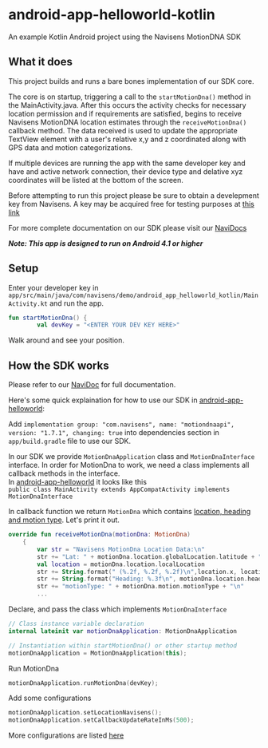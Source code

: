 # android-app-helloworld-kotlin
An example Kotlin Android project using the Navisens MotionDNA SDK

## What it does
This project builds and runs a bare bones implementation of our SDK core. 

The core is on startup, triggering a call to the ```startMotionDna()``` method in the MainActivity.java. After this occurs the activity checks for necessary location permission and if requirements are satisfied, begins to receive Navisens MotionDNA location estimates through the ```receiveMotionDna()``` callback method. The data received is used to update the appropriate TextView element with a user's relative x,y and z coordinated along with GPS data and motion categorizations.

If multiple devices are running the app with the same developer key and have and active network connection, their device type and delative xyz coordinates will be listed at the bottom of the screen.

Before attempting to run this project please be sure to obtain a develepment key from Navisens. A key may be acquired free for testing purposes at [this link](https://navisens.com/index.html#contact)

For more complete documentation on our SDK please visit our [NaviDocs](https://github.com/navisens/NaviDocs)

___Note: This app is designed to run on Android 4.1 or higher___


## Setup

Enter your developer key in `app/src/main/java/com/navisens/demo/android_app_helloworld_kotlin/MainActivity.kt` and run the app.
```kotlin
fun startMotionDna() {
        val devKey = "<ENTER YOUR DEV KEY HERE>"
```

Walk around and see your position.

## How the SDK works

Please refer to our [NaviDoc](https://github.com/navisens/NaviDocs/blob/master/API.Android.md#api) for full documentation.

Here's some quick explaination for how to use our SDK in [android-app-helloworld](https://github.com/navisens/android-app-helloworld):

Add `implementation group: "com.navisens", name: "motiondnaapi", version: "1.7.1", changing: true` into dependencies section in `app/build.gradle` file to use our SDK.

In our SDK we provide `MotionDnaApplication` class and `MotionDnaInterface` interface. In order for MotionDna to work, we need a class implements all callback methods in the interface.  
In [android-app-helloworld](https://github.com/navisens/android-app-helloworld) it looks like this  
`public class MainActivity extends AppCompatActivity implements MotionDnaInterface`

In callback function we return `MotionDna` which contains [location, heading and motion type](https://github.com/navisens/NaviDocs/blob/master/API.Android.md#getters). Let's print it out.
```kotlin
override fun receiveMotionDna(motionDna: MotionDna)
    {
        var str = "Navisens MotionDna Location Data:\n"
        str += "Lat: " + motionDna.location.globalLocation.latitude + " Lon: " + motionDna.location.globalLocation.longitude + "\n"
        val location = motionDna.location.localLocation
        str += String.format(" (%.2f, %.2f, %.2f)\n",location.x, location.y, location.z)
        str += String.format("Heading: %.3f\n", motionDna.location.heading)
        str += "motionType: " + motionDna.motion.motionType + "\n"
        ...
```

Declare, and pass the class which implements `MotionDnaInterface`  
```kotlin
// Class instance variable declaration
internal lateinit var motionDnaApplication: MotionDnaApplication

// Instantiation within startMotionDna() or other startup method
motionDnaApplication = MotionDnaApplication(this);
```

Run MotionDna  
```kotlin
motionDnaApplication.runMotionDna(devKey);
```

Add some configurations  
```kotlin
motionDnaApplication.setLocationNavisens();
motionDnaApplication.setCallbackUpdateRateInMs(500);
```

More configurations are listed [here](https://github.com/navisens/NaviDocs/blob/master/API.Android.md#control)
